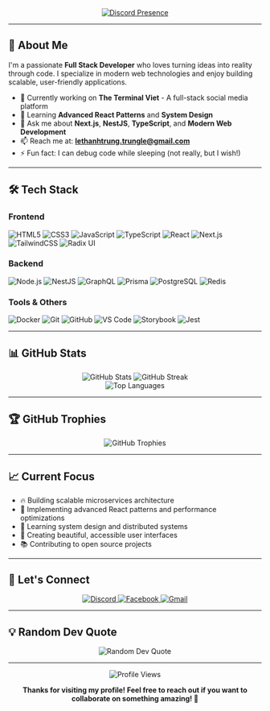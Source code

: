 <div align="center">
  <a href="https://discord.com/users/1291013382849167542">
    <img src="https://lanyard.cnrad.dev/api/1291013382849167542?showDisplayName=true&idleMessage=Just%20a%20normal%20developer" alt="Discord Presence"/>
  </a>
</div>

---

## 🚀 About Me

I'm a passionate **Full Stack Developer** who loves turning ideas into reality through code. I specialize in modern web technologies and enjoy building scalable, user-friendly applications.

- 🔭 Currently working on **The Terminal Viet** - A full-stack social media platform
- 🌱 Learning **Advanced React Patterns** and **System Design**
- 💬 Ask me about **Next.js**, **NestJS**, **TypeScript**, and **Modern Web Development**
- 📫 Reach me at: **lethanhtrung.trungle@gmail.com**
- ⚡ Fun fact: I can debug code while sleeping (not really, but I wish!)

---

## 🛠️ Tech Stack

### Frontend
![HTML5](https://img.shields.io/badge/html5-%23E34F26.svg?style=for-the-badge&logo=html5&logoColor=white)
![CSS3](https://img.shields.io/badge/css3-%231572B6.svg?style=for-the-badge&logo=css3&logoColor=white)
![JavaScript](https://img.shields.io/badge/javascript-%23323330.svg?style=for-the-badge&logo=javascript&logoColor=%23F7DF1E)
![TypeScript](https://img.shields.io/badge/typescript-%23007ACC.svg?style=for-the-badge&logo=typescript&logoColor=white)
![React](https://img.shields.io/badge/react-%2320232a.svg?style=for-the-badge&logo=react&logoColor=%2361DAFB)
![Next.js](https://img.shields.io/badge/next%20js-000000?style=for-the-badge&logo=nextdotjs&logoColor=white)
![TailwindCSS](https://img.shields.io/badge/tailwindcss-%2338B2AC.svg?style=for-the-badge&logo=tailwind-css&logoColor=white)
![Radix UI](https://img.shields.io/badge/radix%20ui-161618?style=for-the-badge&logo=radixui&logoColor=white)

### Backend
![Node.js](https://img.shields.io/badge/node.js-6DA55F?style=for-the-badge&logo=node.js&logoColor=white)
![NestJS](https://img.shields.io/badge/nestjs-%23E0234E.svg?style=for-the-badge&logo=nestjs&logoColor=white)
![GraphQL](https://img.shields.io/badge/-GraphQL-E10098?style=for-the-badge&logo=graphql&logoColor=white)
![Prisma](https://img.shields.io/badge/prisma-2D3748?style=for-the-badge&logo=prisma&logoColor=white)
![PostgreSQL](https://img.shields.io/badge/postgresql-%23316192.svg?style=for-the-badge&logo=postgresql&logoColor=white)
![Redis](https://img.shields.io/badge/redis-%23DC382D.svg?style=for-the-badge&logo=redis&logoColor=white)

### Tools & Others
![Docker](https://img.shields.io/badge/docker-%230db7ed.svg?style=for-the-badge&logo=docker&logoColor=white)
![Git](https://img.shields.io/badge/git-%23F05032.svg?style=for-the-badge&logo=git&logoColor=white)
![GitHub](https://img.shields.io/badge/github-%23121011.svg?style=for-the-badge&logo=github&logoColor=white)
![VS Code](https://img.shields.io/badge/VS%20Code-007ACC?style=for-the-badge&logo=visual-studio-code&logoColor=white)
![Storybook](https://img.shields.io/badge/storybook-FF4785?style=for-the-badge&logo=storybook&logoColor=white)
![Jest](https://img.shields.io/badge/jest-C21325?style=for-the-badge&logo=jest&logoColor=white)

---

## 📊 GitHub Stats

<div align="center">
  <img src="https://github-readme-stats.vercel.app/api?username=xirothedev&theme=omni&hide_border=false&include_all_commits=true&count_private=false" alt="GitHub Stats" />
  <img src="https://github-readme-streak-stats.herokuapp.com/?user=xirothedev&theme=omni&hide_border=false" alt="GitHub Streak" />
</div>

<div align="center">
  <img src="https://github-readme-stats.vercel.app/api/top-langs/?username=xirothedev&theme=omni&hide_border=false&include_all_commits=true&count_private=false&layout=compact" alt="Top Languages" />
</div>

---

## 🏆 GitHub Trophies

<div align="center">
  <img src="https://github-trophies.vercel.app/?username=xirothedev&theme=onedark&no-frame=false&no-bg=false&margin-w=4" alt="GitHub Trophies" />
</div>

---

## 📈 Current Focus

- 🔥 Building scalable microservices architecture
- 🎯 Implementing advanced React patterns and performance optimizations
- 🧠 Learning system design and distributed systems
- 🎨 Creating beautiful, accessible user interfaces
- 📚 Contributing to open source projects

---

## 🤝 Let's Connect

<div align="center">
  <a href="https://discord.com/users/1291013382849167542">
    <img src="https://img.shields.io/badge/Discord-5865F2?style=for-the-badge&logo=discord&logoColor=white" alt="Discord"/>
  </a>
  <a href="https://www.facebook.com/xirothedev/">
    <img src="https://img.shields.io/badge/Facebook-%231877F2.svg?style=for-the-badge&logo=Facebook&logoColor=white" alt="Facebook"/>
  </a>
  <a href="mailto:lethanhtrung.trungle@gmail.com">
    <img src="https://img.shields.io/badge/Gmail-D14836?style=for-the-badge&logo=gmail&logoColor=white" alt="Gmail"/>
  </a>
</div>

---

## 💡 Random Dev Quote

<div align="center">
  <img src="https://quotes-github-readme.vercel.app/api?type=horizontal&theme=omni" alt="Random Dev Quote"/>
</div>

---

<div align="center">
  <img src="https://komarev.com/ghpvc/?username=xirothedev&style=flat-square&color=blue" alt="Profile Views"/>
  
  **Thanks for visiting my profile! Feel free to reach out if you want to collaborate on something amazing! 🚀**
</div>
